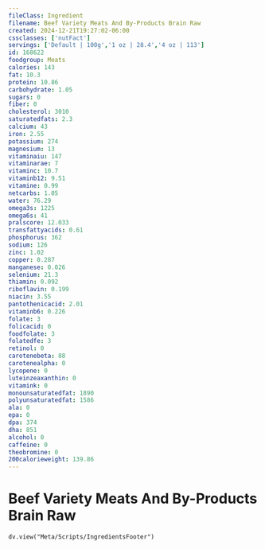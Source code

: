 ```yaml
---
fileClass: Ingredient
filename: Beef Variety Meats And By-Products Brain Raw
created: 2024-12-21T19:27:02-06:00
cssclasses: ['nutFact']
servings: ['Default | 100g','1 oz | 28.4','4 oz | 113']
id: 168622
foodgroup: Meats
calories: 143
fat: 10.3
protein: 10.86
carbohydrate: 1.05
sugars: 0
fiber: 0
cholesterol: 3010
saturatedfats: 2.3
calcium: 43
iron: 2.55
potassium: 274
magnesium: 13
vitaminaiu: 147
vitaminarae: 7
vitaminc: 10.7
vitaminb12: 9.51
vitamine: 0.99
netcarbs: 1.05
water: 76.29
omega3s: 1225
omega6s: 41
pralscore: 12.033
transfattyacids: 0.61
phosphorus: 362
sodium: 126
zinc: 1.02
copper: 0.287
manganese: 0.026
selenium: 21.3
thiamin: 0.092
riboflavin: 0.199
niacin: 3.55
pantothenicacid: 2.01
vitaminb6: 0.226
folate: 3
folicacid: 0
foodfolate: 3
folatedfe: 3
retinol: 0
carotenebeta: 88
carotenealpha: 0
lycopene: 0
luteinzeaxanthin: 0
vitamink: 0
monounsaturatedfat: 1890
polyunsaturatedfat: 1586
ala: 0
epa: 0
dpa: 374
dha: 851
alcohol: 0
caffeine: 0
theobromine: 0
200calorieweight: 139.86
---
```


# Beef Variety Meats And By-Products Brain Raw

```dataviewjs
dv.view("Meta/Scripts/IngredientsFooter")
```